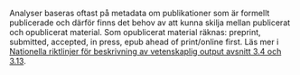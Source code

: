 Analyser baseras oftast på metadata om publikationer som är formellt publicerade och därför finns det behov av att kunna skilja mellan publicerat och opublicerat material. Som opublicerat material räknas: preprint, submitted, accepted, in press, epub ahead of print/online first. Läs mer i [Nationella riktlinjer för beskrivning av vetenskaplig output avsnitt 3.4 och 3.13](http://info.swepub.kb.se/wp-content/uploads/2015/02/v-1.2-Nationella-riktlinjer-f%C3%B6r-beskrivning-av-vetenskaplig-output_2015_09_10.pdf).  

